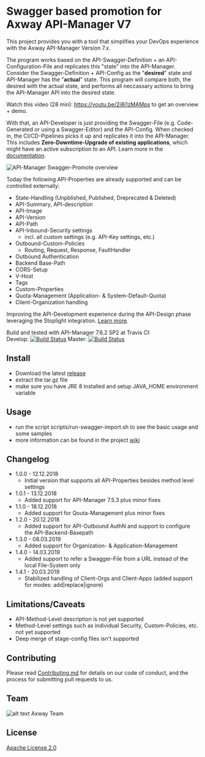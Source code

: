# Swagger based promotion for Axway API-Manager V7

This project provides you with a tool that simplifies your DevOps experience with the Axway API-Manager Version 7.x. 

The program works based on the API-Swagger-Definition + an API-Configuration-File and replicates this "state" into the API-Manager. Consider the Swagger-Definition + API-Config as the "__desired__" state and API-Manager has the "__actual__" state. This program will compare both, the desired with the actual state, and performs all neccassary actions to bring the API-Manager API into the desired state.

Watch this video (28 min): https://youtu.be/2i8i1zMAMps to get an overview + demo.

With that, an API-Developer is just providing the Swagger-File (e.g. Code-Generated or using a Swagger-Editor) and the API-Config. When checked in, the CI/CD-Pipelines picks it up and replicates it into the API-Manager. 
This includes __Zero-Downtime-Upgrade of existing applications__, which might have an active subscription to an API. Learn more in the [documentation](https://github.com/Axway-API-Management-Plus/apimanager-swagger-promote/wiki).

![API-Manager Swagger-Promote overview]( https://github.com/Axway-API-Management-Plus/apimanager-swagger-promote/blob/master/src/lib/images/apimanager-swagger-promote-overview.png )

Today the following API-Properties are already supported and can be controlled externally:
- State-Handling (Unpblished, Published, Dreprecated & Deleted)
- API-Summary, API-description
- API-Image 
- API-Version
- API-Path
- API-Inbound-Security settings 
  - incl. all custom settings (e.g. API-Key settings, etc.)
- Outbound-Custom-Policies
  - Routing, Request, Response, FaultHandler
- Outbound Authentication
- Backend Base-Path
- CORS-Setup
- V-Host
- Tags
- Custom-Properties
- Quota-Management (Application- & System-Default-Quota)
- Client-Organization handling  

Improving the API-Development experience during the API-Design phase leveraging the Stoplight integration. [Learn more](https://github.com/Axway-API-Management-Plus/apimanager-swagger-promote/wiki/Stoplight-Integration).

Build and tested with API-Manager 7.6.2 SP2 at Travis CI:  
Develop: [![Build Status](https://travis-ci.org/Axway-API-Management-Plus/apimanager-swagger-promote.svg?branch=develop)](https://travis-ci.org/Axway-API-Management-Plus/apimanager-swagger-promote)
Master: [![Build Status](https://travis-ci.org/Axway-API-Management-Plus/apimanager-swagger-promote.svg?branch=master)](https://travis-ci.org/Axway-API-Management-Plus/apimanager-swagger-promote)

## Install
- Download the latest [release](https://github.com/Axway-API-Management-Plus/apimanager-swagger-promote/releases)
- extract the tar.gz file
- make sure you have JRE 8 installed and setup JAVA_HOME environment variable

## Usage
- run the script scripts/run-swagger-import.sh to see the basic usage and some samples
- more information can be found in the project [wiki](https://github.com/Axway-API-Management-Plus/apimanager-swagger-promote/wiki) 

## Changelog
- 1.0.0 - 12.12.2018
  - Initial version that supports all API-Properties besides method level settings
- 1.0.1 - 13.12.2018
  - Added support for API-Manager 7.5.3 plus minor fixes
- 1.1.0 - 18.12.2018
  - Added support for Qouta-Management plus minor fixes
- 1.2.0 - 20.12.2018
  - Added support for API-Outbound AuthN and support to configure the API-Backend-Basepath
- 1.3.0 - 08.03.2019
  - Added support for Organization- & Application-Management
- 1.4.0 - 14.03.2019
  - Added support to refer a Swagger-File from a URL instead of the local File-System only
- 1.4.1 - 20.03.2019
  - Stabilized handling of Client-Orgs and Client-Apps (added support for modes: add|replace|ignore) 


## Limitations/Caveats
- API-Method-Level description is not yet supported
- Method-Level settings such as individual Security, Custom-Policies, etc. not yet supported
- Deep merge of stage-config files isn't supported

## Contributing

Please read [Contributing.md](https://github.com/Axway-API-Management-Plus/Common/blob/master/Contributing.md) for details on our code of conduct, and the process for submitting pull requests to us.

## Team

![alt text][Axwaylogo] Axway Team

[Axwaylogo]: https://github.com/Axway-API-Management/Common/blob/master/img/AxwayLogoSmall.png  "Axway logo"


## License
[Apache License 2.0](/LICENSE)
